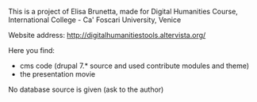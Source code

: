 This is a project of Elisa Brunetta, made for Digital Humanities Course, International College - Ca' Foscari University, Venice

Website address:  http://digitalhumanitiestools.altervista.org/

Here you find:
- cms code (drupal 7.* source and used contribute modules and theme)
- the presentation movie

No database source is given (ask to the author)
